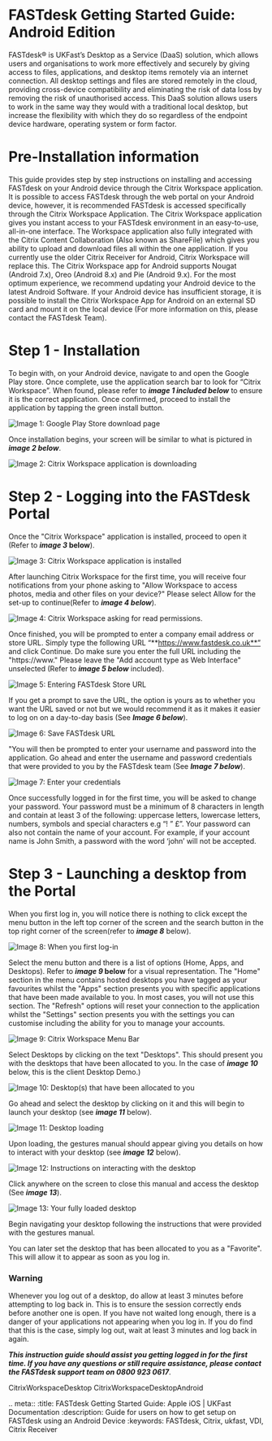 # FASTdesk Getting Started Guide: Android Edition

FASTdesk® is UKFast’s Desktop as a Service (DaaS) solution, which allows users and organisations to work more effectively and securely by giving access to files, applications, and desktop items remotely via an internet connection. All desktop settings and files are stored remotely in the cloud, providing cross-device compatibility and eliminating the risk of data loss by removing the risk of unauthorised access. This DaaS solution allows users to work in the same way they would with a traditional local desktop, but increase the flexibility with which they do so regardless of the endpoint device hardware, operating system or form factor.

# Pre-Installation information

This guide provides step by step instructions on installing and accessing FASTdesk on your Android device through the Citrix Workspace application. It is possible to access FASTdesk through the web portal on your Android device, however, it is recommended FASTdesk is accessed specifically through the Citrix Workspace Application. The Citrix Workspace application gives you instant access to your FASTdesk environment in an easy-to-use, all-in-one interface. The Workspace application also fully integrated with the Citrix Content Collaboration (Also known as ShareFile) which gives you ability to upload and download files all within the one application. If you currently use the older Citrix Receiver for Android, Citrix Workspace will replace this. The Citrix Workspace app for Android supports Nougat (Android 7.x), Oreo (Android 8.x) and Pie (Android 9.x). For the most optimum experience, we recommend updating your Android device to the latest Android Software. If your Android device has insufficient storage, it is possible to install the Citrix Workspace App for Android on an external SD card and mount it on the local device (For more information on this, please contact the FASTdesk Team).
 
# Step 1 - Installation
To begin with, on your Android device, navigate to and open the Google Play store. Once complete, use the application search bar to look for “Citrix Workspace”. When found, please refer to **_image 1 included below_** to ensure it is the correct application. Once confirmed, proceed to install the application by tapping the green install button. 

![Image 1: Google Play Store download page](files/Downloads_page.png "Image 1: Google Play Store download page")

Once installation begins, your screen will be similar to what is pictured in **_image 2 below_**.

![Image 2: Citrix Workspace application is downloading](files/downloading.png "Image 2: Citrix Workspace application is downloading")

# Step 2 - Logging into the FASTdesk Portal
Once the "Citrix Workspace" application is installed, proceed to open it (Refer to **_image 3_ below**).

![Image 3: Citrix Workspace application is installed](files/appstore.png "Image 3: Citrix Workspace application is installed")

After launching Citrix Workspace for the first time, you will receive four notifications from your phone asking to "Allow Workspace to access photos, media and other files on your device?" Please select Allow for the set-up to continue(Refer to **_image 4 below_**). 

![Image 4: Citrix Workspace asking for read permissions.](files/permisions1.png "Image 4: Citrix Workspace asking for read permissions.")

Once finished, you will be prompted to enter a company email address or store URL. Simply type the following URL “**https://www.fastdesk.co.uk**” and click Continue. Do make sure you enter the full URL including the "https://www." Please leave the "Add account type as Web Interface" unselected (Refer to **_image 5 below_** included).

![Image 5: Entering FASTdesk Store URL](files/Enterservercreds.png "Image 5: Entering FASTdesk Store URL")

If you get a prompt to save the URL, the option is yours as to whether you want the URL saved or not but we would recommend it as it makes it easier to log on on a day-to-day basis (See **_Image 6 below_**).

![Image 6: Save FASTdesk URL](files/firstlogin.png "Image 6: Save FASTdesk URL")

"You will then be prompted to enter your username and password into the application. Go ahead and enter the username and password credentials that were provided to you by the FASTdesk team (See **_Image 7 below_**). 

![Image 7: Enter your credentials](files/entercreds.png "Image 7: Enter your credentials")

Once successfully logged in for the first time, you will be asked to change your password. Your password must be a minimum of 8 characters in length and contain at least 3 of the following: uppercase letters, lowercase letters, numbers, symbols and special characters e.g “! ” £”. Your password can also not contain the name of your account. For example, if your account name is John Smith, a password with the word ‘john’ will not be accepted.

# Step 3 - Launching a desktop from the Portal
When you first log in, you will notice there is nothing to click except the menu button in the left top corner of the screen and the search button in the top right corner of the screen(refer to **_image 8_** below). 

![Image 8: When you first log-in](files/mainscreen.png "Image 8: When you first log-in")

Select the menu button and there is a list of options (Home, Apps, and Desktops). Refer to **_image 9_ below** for a visual representation. The "Home" section in the menu contains hosted desktops you have tagged as your favourites whilst the "Apps" section presents you with specific applications that have been made available to you. In most cases, you will not use this section. The "Refresh" options will reset your connection to the application whilst the "Settings" section presents you with the settings you can customise including the ability for you to manage your accounts. 

![Image 9: Citrix Workspace Menu Bar](files/Workspacemain.png "Image 9: Citrix Workspace Menu Bar")

Select Desktops by clicking on the text "Desktops". This should present you with the desktops that have been allocated to you. In the case of **_image 10_** below, this is the client Desktop Demo.)  

![Image 10: Desktop(s) that have been allocated to you](files/clientdesktop.png "Image 10: Desktop(s) that have been allocated to you")

Go ahead and select the desktop by clicking on it and this will begin to launch your desktop (see **_image 11_** below).

![Image 11: Desktop loading](files/Logginin2.png "Image 11: Desktop loading")

Upon loading, the gestures manual should appear giving you details on how to interact with your desktop (see **_image 12_** below).

![Image 12:  Instructions on interacting with the desktop](files/desktop_set_up.png "Image 12: Instructions on interacting with the desktop")

Click anywhere on the screen to close this manual and access the desktop (See **_image 13_**).

![Image 13:  Your fully loaded desktop](files/Desktopsloaded.png "Image 13: Your fully loaded desktop")

Begin navigating your desktop following the instructions that were provided with the gestures manual.

You can later set the desktop that has been allocated to you as a "Favorite". This will allow it to appear as soon as you log in.

### Warning 

Whenever you log out of a desktop, do allow at least 3 minutes before attempting to log back in. This is to ensure the session correctly ends before another one is open. If you have not waited long enough, there is a danger of your applications not appearing when you log in. If you do find that this is the case, simply log out, wait at least 3 minutes and log back in again.

**_This instruction guide should assist you getting logged in for the first time. If you have any questions or still require assistance, please contact the FASTdesk support team on 0800 923 0617_**.


CitrixWorkspaceDesktop CitrixWorkspaceDesktopAndroid


  .. meta::
     :title: FASTdesk Getting Started Guide: Apple iOS | UKFast Documentation
     :description: Guide for users on how to get setup on FASTdesk using an Android Device
     :keywords: FASTdesk, Citrix, ukfast, VDI, Citrix Receiver 

